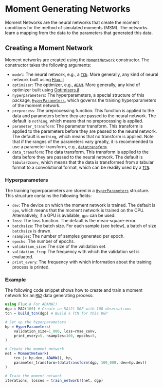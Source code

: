 # Moment Generating Networks

Moment Networks are the neural networks that create the moment conditions for the method of simulated moments (MSM). The networks learn a mapping from the data to the parameters that generated this data. 

## Creating a Moment Network


Moment networks are created using the [`MomentNetwork`](@ref) constructor. The constructor takes the following arguments:

+ `model`: The neural network, e.g., a [`TCN`](@ref). More generally, any kind of neural network built using [Flux.jl](https://fluxml.ai/Flux.jl/dev/)
+ `optimizer`: The optimizer, e.g., [`ADAM`](@ref). More generally, any kind of optimizer built using [Optimisers.jl](https://fluxml.ai/Optimisers.jl/dev/)
+ `hyperparameters`: The hyperparameters, a special structure of this package, [`HyperParameters`](@ref), which governs the training hyperparameters of the moment network.
+ `preprocess`: The preprocessing function. This function is applied to the data and parameters before they are passed to the neural network. The default is `nothing`, which means that no preprocessing is applied.
+ `parameter_transform`: The parameter transform. This transform is applied to the parameters before they are passed to the neural network. The default is `nothing`, which means that no transform is applied. Note that if the ranges of the parameters vary greatly, it is recommended to use a parameter transform, e.g., [`datatransform`](@ref).
+ `data_transform`: The data transform. This transform is applied to the data before they are passed to the neural network. The default is `tabular2conv`, which means that the data is transformed from a tabular format to a convolutional format, which can be readily used by a [`TCN`](@ref).

### Hyperparameters

The training hyperparameters are stored in a [`HyperParameters`](@ref) structure. This structure contains the following fields:
+ `dev`: The device on which the moment network is trained. The default is `cpu`, which means that the moment network is trained on the CPU. Alternatively, if a GPU is available, `gpu` can be used.
+ `loss`: The loss function. The default is the mean-square-error.
+ `batchsize`: The batch size. For each sample (see below), a batch of size `batchsize` is drawn.
+ `nsamples`: The number of samples generated per epoch.
+ `epochs`: The number of epochs.
+ `validation_size`: The size of the validation set. 
+ `validation_freq`: The frequency with which the validation set is evaluated.
+ `print_every`: The frequency with which information about the training process is printed.

### Example
The following code snippet shows how to create and train a moment network for an [`MA2`](@ref) data generating process:

```julia
using Flux # For ADAMW()
dgp = MA2(100) # Create an MA(2) DGP with 100 observations
tcn = build_tcn(dgp) # Build a TCN for this DGP

# Set up the hyperparameters
hp = HyperParameters(
    validation_size=1_000, loss=rmse_conv, 
    print_every=5, nsamples=100, epochs=5,
)

# Create the moment network
net = MomentNetwork(
    tcn |> hp.dev, ADAMW(), hp, 
    parameter_transform=(datatransform(dgp, 100_000, dev=hp.dev))
)

# Train the moment network
iterations, losses = train_network!(net, dgp)
```